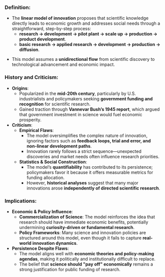 ### Definition: 
+ The **linear model of innovation** proposes that scientific knowledge directly leads to economic growth and addresses social needs through a straightforward, step-by-step process: 
	+ **research → development → pilot plant → scale up  → production  → product development**.
	+ **basic research → applied research → development → production → diffusion**.
- This model assumes a **unidirectional flow** from scientific discovery to technological advancement and economic impact.
### History and Criticism:
- **Origins**: 
	- Popularized in the **mid-20th century**, particularly by U.S. industrialists and policymakers seeking **government funding and recognition** for scientific research.
	- Gained traction through **Vannevar Bush’s 1945 report**, which argued that government investment in science would fuel economic prosperity.
- **Criticism**:
	- **Empirical Flaws**:
	    - The model oversimplifies the complex nature of innovation, ignoring factors such as **feedback loops, trial and error, and non-linear development paths**.
	    - Innovation rarely follows a strict sequence—unexpected discoveries and market needs often influence research priorities.
	- **Statistics & Social Construction**:
	    - The model’s **quantifiability** has contributed to its persistence; policymakers favor it because it offers measurable metrics for funding allocation.
	    - However, **historical analyses** suggest that many major innovations arose **independently of directed scientific research**.
### Implications:
- **Economic & Policy Influence**:
    - **Commercialization of Science**: The model reinforces the idea that research should have immediate economic benefits, potentially undermining **curiosity-driven or fundamental research**.
    - **Policy Frameworks**: Many science and innovation policies are structured around this model, even though it fails to capture **real-world innovation dynamics**.
- **Persistence Despite Flaws**:
    - The model aligns well with **economic theories and policy-making agendas**, making it politically and institutionally difficult to replace.
    - The belief that **science should "pay off" economically** remains a strong justification for public funding of research.
